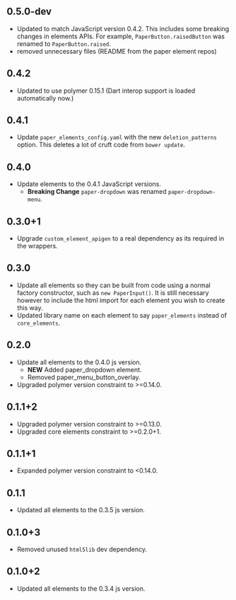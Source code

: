 ## 0.5.0-dev
  * Updated to match JavaScript version 0.4.2. This includes some breaking
    changes in elements APIs. For example, `PaperButton.raisedButton` was
    renamed to `PaperButton.raised`.
  * removed unnecessary files (README from the paper element repos)

## 0.4.2
  * Updated to use polymer 0.15.1 (Dart interop support is loaded automatically
    now.)

## 0.4.1

* Update `paper_elements_config.yaml` with the new `deletion_patterns` option.
  This deletes a lot of cruft code from `bower update`.

## 0.4.0

* Update elements to the 0.4.1 JavaScript versions.
  * **Breaking Change** `paper-dropdown` was renamed `paper-dropdown-menu`.

## 0.3.0+1

* Upgrade `custom_element_apigen` to a real dependency as its required in the
  wrappers.

## 0.3.0

* Update all elements so they can be built from code using a normal factory
  constructor, such as `new PaperInput()`. It is still necessary however to
  include the html import for each element you wish to create this way.
* Updated library name on each element to say `paper_elements` instead of
  `core_elements`.

## 0.2.0

* Update all elements to the 0.4.0 js version.
  * **NEW** Added paper_dropdown element.
  * Removed paper_menu_button_overlay.
* Upgraded polymer version constraint to >=0.14.0.

## 0.1.1+2

* Upgraded polymer version constraint to >=0.13.0.
* Upgraded core elements constraint to >=0.2.0+1.

## 0.1.1+1

* Expanded polymer version constraint to <0.14.0.

## 0.1.1

* Updated all elements to the 0.3.5 js version.

## 0.1.0+3

* Removed unused `html5lib` dev dependency.

## 0.1.0+2

* Updated all elements to the 0.3.4 js version.
